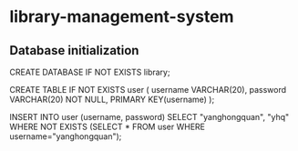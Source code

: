 # library-management-system

## Database initialization
CREATE DATABASE IF NOT EXISTS library;

CREATE TABLE IF NOT EXISTS user (
    username VARCHAR(20),
    password VARCHAR(20) NOT NULL,
    PRIMARY KEY(username)
    );

INSERT INTO user (username, password) SELECT "yanghongquan", "yhq"
WHERE NOT EXISTS (SELECT * FROM user WHERE username="yanghongquan");
